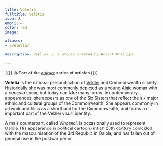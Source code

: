 ```yaml
---
title: Veletia
fulltitle: Veletia
icon: 🎗️
emoji: ←
color: red
image: 

aliases:
- /veletia/

description: Vekllei is a utopia created by Hobart Phillips.

---
```

{{<note>}}
߷ Part of the *[culture](/culture/)* series of articles
{{</note>}}

**Veletia** is the national personification of [Vekllei](/vekllei/) and Commonwealth society. Historically she was most commonly depicted as a young Algic woman with a *canopia* spear, but today can take many forms. In contemporary appearances, she appears as one of the Six Sisters that reflect the six major ethnic and cultural groups of the Commonwealth. She appears commonly in artwork and films as a shorthand for the Commonwealth, and forms an important part of the Vekllei visual identity.

A male counterpart, called *Vincenci*, is occasionally used to represent Oslola. His appearance in political cartoons int eh 20th century coincided with the masculinisation of the 3rd Republic in Oslola, and has fallen out of general use in the postwar period.

